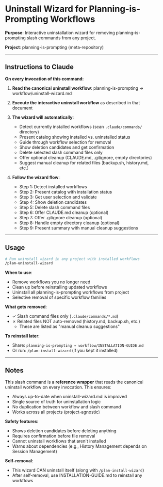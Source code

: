 # Uninstall Wizard for Planning-is-Prompting Workflows

**Purpose**: Interactive uninstallation wizard for removing planning-is-prompting slash commands from any project.

**Project**: planning-is-prompting (meta-repository)

---

## Instructions to Claude

**On every invocation of this command:**

1. **Read the canonical uninstall workflow**: planning-is-prompting → workflow/uninstall-wizard.md

2. **Execute the interactive uninstall workflow** as described in that document

3. **The wizard will automatically**:
   - Detect currently installed workflows (scan `.claude/commands/` directory)
   - Present catalog showing installed vs. uninstalled status
   - Guide through workflow selection for removal
   - Show deletion candidates and get confirmation
   - Delete selected slash command files only
   - Offer optional cleanup (CLAUDE.md, .gitignore, empty directories)
   - Suggest manual cleanup for related files (backup.sh, history.md, etc.)

4. **Follow the wizard flow**:
   - Step 1: Detect installed workflows
   - Step 2: Present catalog with installation status
   - Step 3: Get user selection and validate
   - Step 4: Show deletion candidates
   - Step 5: Delete slash command files
   - Step 6: Offer CLAUDE.md cleanup (optional)
   - Step 7: Offer .gitignore cleanup (optional)
   - Step 8: Handle empty directory cleanup (optional)
   - Step 9: Present summary with manual cleanup suggestions

---

## Usage

```bash
# Run uninstall wizard in any project with installed workflows
/plan-uninstall-wizard
```

**When to use**:
- Remove workflows you no longer need
- Clean up before reinstalling updated workflows
- Uninstall all planning-is-prompting workflows from project
- Selective removal of specific workflow families

**What gets removed**:
- ✓ Slash command files only (`.claude/commands/*.md`)
- ✗ Related files NOT auto-removed (history.md, backup.sh, etc.)
  - These are listed as "manual cleanup suggestions"

**To reinstall later**:
- Share: `planning-is-prompting → workflow/INSTALLATION-GUIDE.md`
- Or run: `/plan-install-wizard` (if you kept it installed)

---

## Notes

This slash command is a **reference wrapper** that reads the canonical uninstall workflow on every invocation. This ensures:
- Always up-to-date when uninstall-wizard.md is improved
- Single source of truth for uninstallation logic
- No duplication between workflow and slash command
- Works across all projects (project-agnostic)

**Safety features**:
- Shows deletion candidates before deleting anything
- Requires confirmation before file removal
- Cannot uninstall workflows that aren't installed
- Warns about dependencies (e.g., History Management depends on Session Management)

**Self-removal**:
- This wizard CAN uninstall itself (along with `/plan-install-wizard`)
- After self-removal, use INSTALLATION-GUIDE.md to reinstall any workflows
